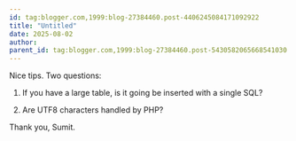 ```yaml
---
id: tag:blogger.com,1999:blog-27384460.post-4406245084171092922
title: "Untitled"
date: 2025-08-02
author: 
parent_id: tag:blogger.com,1999:blog-27384460.post-5430582065668541030
---
```


Nice tips.
Two questions:
1. If you have a large table, is it going be inserted with a single SQL? 

2. Are UTF8 characters handled by PHP? 

Thank you, Sumit.